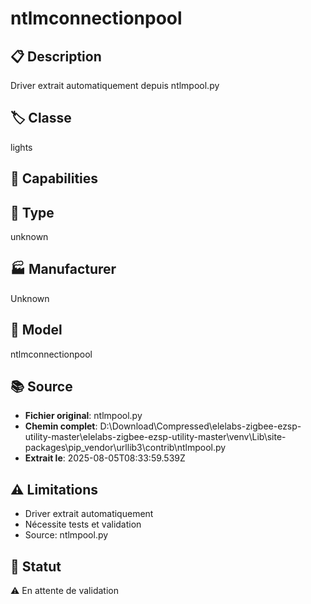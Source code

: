 # ntlmconnectionpool

## 📋 Description
Driver extrait automatiquement depuis ntlmpool.py

## 🏷️ Classe
lights

## 🔧 Capabilities


## 📡 Type
unknown

## 🏭 Manufacturer
Unknown

## 📱 Model
ntlmconnectionpool

## 📚 Source
- **Fichier original**: ntlmpool.py
- **Chemin complet**: D:\Download\Compressed\elelabs-zigbee-ezsp-utility-master\elelabs-zigbee-ezsp-utility-master\venv\Lib\site-packages\pip\_vendor\urllib3\contrib\ntlmpool.py
- **Extrait le**: 2025-08-05T08:33:59.539Z

## ⚠️ Limitations
- Driver extrait automatiquement
- Nécessite tests et validation
- Source: ntlmpool.py

## 🚀 Statut
⚠️ En attente de validation
